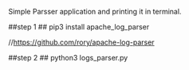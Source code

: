 Simple Parsser application and printing it in terminal.

##step 1  ##
    pip3 install apache_log_parser 
 
//https://github.com/rory/apache-log-parser

##step 2  ##
    python3 logs_parser.py